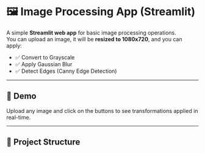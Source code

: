 # 🖼️ Image Processing App (Streamlit)

A simple **Streamlit web app** for basic image processing operations.  
You can upload an image, it will be **resized to 1080x720**, and you can apply:

- ✅ Convert to Grayscale  
- ✅ Apply Gaussian Blur  
- ✅ Detect Edges (Canny Edge Detection)  

---

## 🚀 Demo

Upload any image and click on the buttons to see transformations applied in real-time.

---

## 📂 Project Structure

